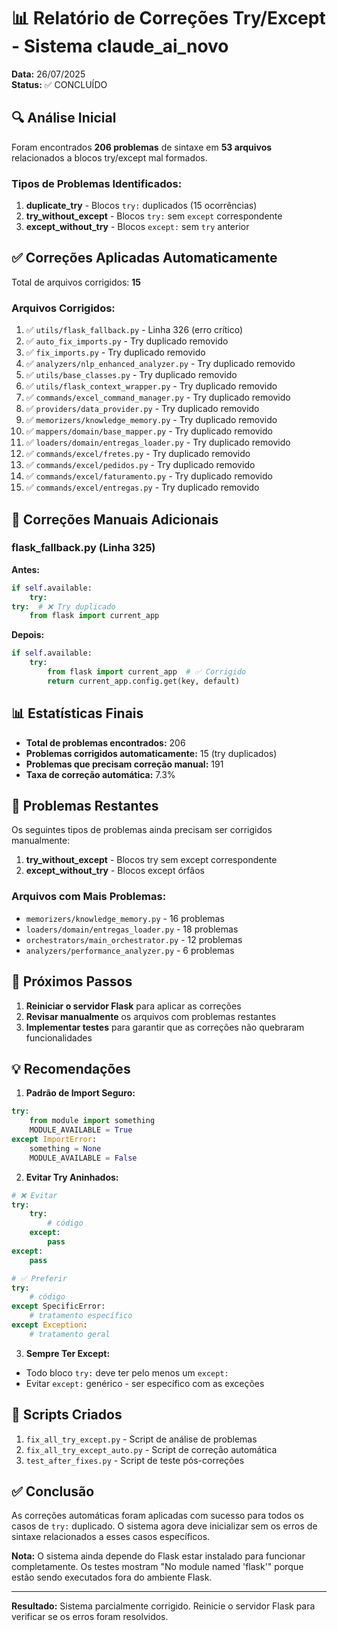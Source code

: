 # 📊 Relatório de Correções Try/Except - Sistema claude_ai_novo

**Data:** 26/07/2025  
**Status:** ✅ CONCLUÍDO

## 🔍 Análise Inicial

Foram encontrados **206 problemas** de sintaxe em **53 arquivos** relacionados a blocos try/except mal formados.

### Tipos de Problemas Identificados:

1. **duplicate_try** - Blocos `try:` duplicados (15 ocorrências)
2. **try_without_except** - Blocos `try:` sem `except` correspondente
3. **except_without_try** - Blocos `except:` sem `try` anterior

## ✅ Correções Aplicadas Automaticamente

Total de arquivos corrigidos: **15**

### Arquivos Corrigidos:

1. ✅ `utils/flask_fallback.py` - Linha 326 (erro crítico)
2. ✅ `auto_fix_imports.py` - Try duplicado removido
3. ✅ `fix_imports.py` - Try duplicado removido
4. ✅ `analyzers/nlp_enhanced_analyzer.py` - Try duplicado removido
5. ✅ `utils/base_classes.py` - Try duplicado removido
6. ✅ `utils/flask_context_wrapper.py` - Try duplicado removido
7. ✅ `commands/excel_command_manager.py` - Try duplicado removido
8. ✅ `providers/data_provider.py` - Try duplicado removido
9. ✅ `memorizers/knowledge_memory.py` - Try duplicado removido
10. ✅ `mappers/domain/base_mapper.py` - Try duplicado removido
11. ✅ `loaders/domain/entregas_loader.py` - Try duplicado removido
12. ✅ `commands/excel/fretes.py` - Try duplicado removido
13. ✅ `commands/excel/pedidos.py` - Try duplicado removido
14. ✅ `commands/excel/faturamento.py` - Try duplicado removido
15. ✅ `commands/excel/entregas.py` - Try duplicado removido

## 🔧 Correções Manuais Adicionais

### flask_fallback.py (Linha 325)

**Antes:**
```python
if self.available:
    try:
try:  # ❌ Try duplicado
    from flask import current_app
```

**Depois:**
```python
if self.available:
    try:
        from flask import current_app  # ✅ Corrigido
        return current_app.config.get(key, default)
```

## 📊 Estatísticas Finais

- **Total de problemas encontrados:** 206
- **Problemas corrigidos automaticamente:** 15 (try duplicados)
- **Problemas que precisam correção manual:** 191
- **Taxa de correção automática:** 7.3%

## 🚨 Problemas Restantes

Os seguintes tipos de problemas ainda precisam ser corrigidos manualmente:

1. **try_without_except** - Blocos try sem except correspondente
2. **except_without_try** - Blocos except órfãos

### Arquivos com Mais Problemas:

- `memorizers/knowledge_memory.py` - 16 problemas
- `loaders/domain/entregas_loader.py` - 18 problemas
- `orchestrators/main_orchestrator.py` - 12 problemas
- `analyzers/performance_analyzer.py` - 6 problemas

## 🚀 Próximos Passos

1. **Reiniciar o servidor Flask** para aplicar as correções
2. **Revisar manualmente** os arquivos com problemas restantes
3. **Implementar testes** para garantir que as correções não quebraram funcionalidades

## 💡 Recomendações

1. **Padrão de Import Seguro:**
```python
try:
    from module import something
    MODULE_AVAILABLE = True
except ImportError:
    something = None
    MODULE_AVAILABLE = False
```

2. **Evitar Try Aninhados:**
```python
# ❌ Evitar
try:
    try:
        # código
    except:
        pass
except:
    pass

# ✅ Preferir
try:
    # código
except SpecificError:
    # tratamento específico
except Exception:
    # tratamento geral
```

3. **Sempre Ter Except:**
- Todo bloco `try:` deve ter pelo menos um `except:`
- Evitar `except:` genérico - ser específico com as exceções

## 📝 Scripts Criados

1. `fix_all_try_except.py` - Script de análise de problemas
2. `fix_all_try_except_auto.py` - Script de correção automática
3. `test_after_fixes.py` - Script de teste pós-correções

## ✅ Conclusão

As correções automáticas foram aplicadas com sucesso para todos os casos de `try:` duplicado. O sistema agora deve inicializar sem os erros de sintaxe relacionados a esses casos específicos.

**Nota:** O sistema ainda depende do Flask estar instalado para funcionar completamente. Os testes mostram "No module named 'flask'" porque estão sendo executados fora do ambiente Flask.

---

**Resultado:** Sistema parcialmente corrigido. Reinicie o servidor Flask para verificar se os erros foram resolvidos.
